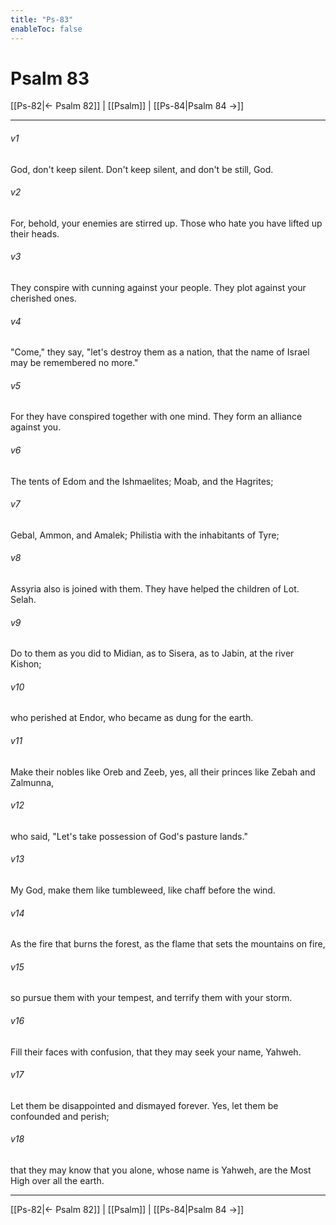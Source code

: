 ```yaml
---
title: "Ps-83"
enableToc: false
---
```

# Psalm 83

[[Ps-82|← Psalm 82]] | [[Psalm]] | [[Ps-84|Psalm 84 →]]
***



###### v1 
God, don't keep silent. Don't keep silent, and don't be still, God. 

###### v2 
For, behold, your enemies are stirred up. Those who hate you have lifted up their heads. 

###### v3 
They conspire with cunning against your people. They plot against your cherished ones. 

###### v4 
"Come," they say, "let's destroy them as a nation, that the name of Israel may be remembered no more." 

###### v5 
For they have conspired together with one mind. They form an alliance against you. 

###### v6 
The tents of Edom and the Ishmaelites; Moab, and the Hagrites; 

###### v7 
Gebal, Ammon, and Amalek; Philistia with the inhabitants of Tyre; 

###### v8 
Assyria also is joined with them. They have helped the children of Lot. Selah. 

###### v9 
Do to them as you did to Midian, as to Sisera, as to Jabin, at the river Kishon; 

###### v10 
who perished at Endor, who became as dung for the earth. 

###### v11 
Make their nobles like Oreb and Zeeb, yes, all their princes like Zebah and Zalmunna, 

###### v12 
who said, "Let's take possession of God's pasture lands." 

###### v13 
My God, make them like tumbleweed, like chaff before the wind. 

###### v14 
As the fire that burns the forest, as the flame that sets the mountains on fire, 

###### v15 
so pursue them with your tempest, and terrify them with your storm. 

###### v16 
Fill their faces with confusion, that they may seek your name, Yahweh. 

###### v17 
Let them be disappointed and dismayed forever. Yes, let them be confounded and perish; 

###### v18 
that they may know that you alone, whose name is Yahweh, are the Most High over all the earth.

***
[[Ps-82|← Psalm 82]] | [[Psalm]] | [[Ps-84|Psalm 84 →]]
